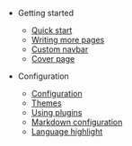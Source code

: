 * Getting started
    * [Quick start](quickstart.md)
    * [Writing more pages](more-pages.md)
    * [Custom navbar](custom-navbar.md)
    * [Cover page](cover.md)

* Configuration
    * [Configuration](configuration.md)
    * [Themes](themes.md)
    * [Using plugins](plugins.md)
    * [Markdown configuration](markdown.md)
    * [Language highlight](language-highlight.mc)